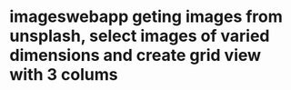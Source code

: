 # imageswebapp geting images from unsplash, select images of varied dimensions and create grid view with 3 colums
